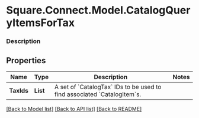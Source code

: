 # Square.Connect.Model.CatalogQueryItemsForTax

### Description



## Properties

Name | Type | Description | Notes
------------ | ------------- | ------------- | -------------
**TaxIds** | **List<string>** | A set of &#x60;CatalogTax&#x60; IDs to be used to find associated &#x60;CatalogItem&#x60;s. | 



[[Back to Model list]](../README.md#documentation-for-models) [[Back to API list]](../README.md#documentation-for-api-endpoints) [[Back to README]](../README.md)

